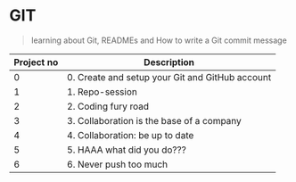 # GIT

> learning about Git, READMEs and How to write a Git commit message

| Project no | Description                                          |
| ---------- | ---------------------------------------------------- |
| 0          | 0. Create and setup your Git and GitHub account                          |
| 1          | 1. Repo-session             |
| 2          | 2. Coding fury road                      |
| 3          | 3. Collaboration is the base of a company        |
| 4          | 4. Collaboration: be up to date |
|5|5. HAAA what did you do??? |
|6|6. Never push too much|


